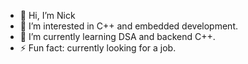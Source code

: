 - 👋 Hi, I’m Nick
- 👀 I’m interested in C++ and embedded development.
- 🌱 I’m currently learning DSA and backend C++.
- ⚡ Fun fact: currently looking for a job.

<!---
part-of-the-crew/part-of-the-crew is a ✨ special ✨ repository because its `README.md` (this file) appears on your GitHub profile.
You can click the Preview link to take a look at your changes.
--->
